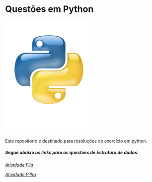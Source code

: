 # Questões em Python   
![python logo](./Python-Logo-Free.png)

Este repositorio é destinado para resoluções de exercício em python.

##### Segue abaixo os links para as questões de Estrutura  de dados:
*[Atividade Fila](https://github.com/Jefferson-LFS/QuestoesPython-RC2019.2/tree/master/estudo_poo/Estrutura_Dados/fila_ED/atividade_fila)*

*[Atividade Pilha](https://github.com/Jefferson-LFS/QuestoesPython-RC2019.2/tree/master/estudo_poo/Estrutura_Dados/pilha_ED/atividade_pilha)*
